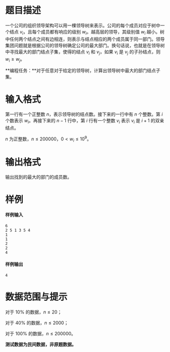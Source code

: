 
# 题目描述

一个公司的组织领导架构可以用一棵领导树来表示。公司的每个成员对应于树中一个结点 $v_i$，且每个成员都有响应的级别 $w_i$。越高层的领导，其级别值 $w_i$ 越小。树中任何两个结点之间有边相连，则表示与结点相应的两个成员属于同一部门。领导集团问题就是根据公司的领导树确定公司的最大部门。换句话说，也就是在领导树中寻找最大的部门结点子集，使得的结点 $v_i$ 和 $v_j$，如果 $v_i$ 是 $v_j$ 的子孙结点，则 $w_i \ge w_j$。

**编程任务：**对于任意对于给定的领导树，计算出领导树中最大的部门结点子集。

# 输入格式

第一行有一个正整数 $n$，表示领导树的结点数。接下来的一行中有 $n$ 个整数。第 $i$ 个数表示 $w_i$。再接下来的 $n - 1$ 行中，第 $i$ 行有一个整数 $v_i$ 表示 $v_i$ 是 $i + 1$ 的双亲结点。

$n$ 为正整数，$n \le 200000$，$0 < w_i \le 10^9$。

# 输出格式

输出找到的最大的部门的成员数。

# 样例

#### 样例输入

```plain
6
2 5 1 3 5 4
1
1
2
2
4
```

#### 样例输出

```plain
4
```

# 数据范围与提示

对于 $10\%$ 的数据，$n\le 20$；

对于 $40\%$ 的数据，$n\le 2000$；

对于 $100\%$ 的数据，$n\le 200000$。

**测试数据为民间数据，非原题数据。**

